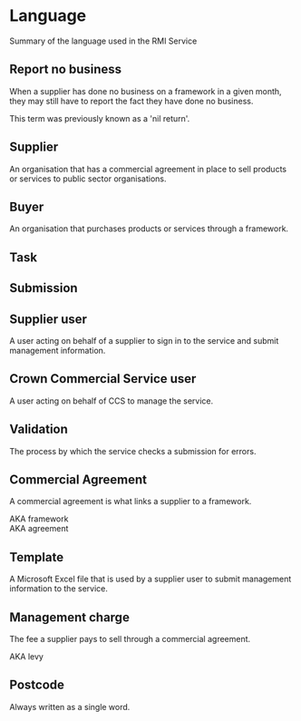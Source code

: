 # Language
Summary of the language used in the RMI Service
## Report no business
When a supplier has done no business on a framework in a given month, they may
still have to report the fact they have done no business.

This term was previously known as a 'nil return'.

## Supplier
An organisation that has a commercial agreement in place to sell products or services to public sector organisations.

## Buyer
An organisation that purchases products or services through a framework.

## Task

## Submission

## Supplier user
A user acting on behalf of a supplier to sign in to the service and submit management information.

## Crown Commercial Service user
A user acting on behalf of CCS to manage the service.

## Validation
The process by which the service checks a submission for errors.

## Commercial Agreement
A commercial agreement is what links a supplier to a framework.

AKA framework  
AKA agreement

## Template 
A Microsoft Excel file that is used by a supplier user to submit management information to the service.

## Management charge
The fee a supplier pays to sell through a commercial agreement.

AKA levy

## Postcode
Always written as a single word.
